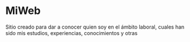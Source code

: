 MiWeb
=====

Sitio creado para dar a conocer quien soy en el ámbito laboral, cuales han sido mis estudios, experiencias, conocimientos y otras
